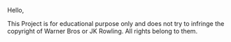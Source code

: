 Hello,

This Project is for educational purpose only and does not try to infringe the copyright of Warner Bros or JK Rowling. All rights belong to them.
